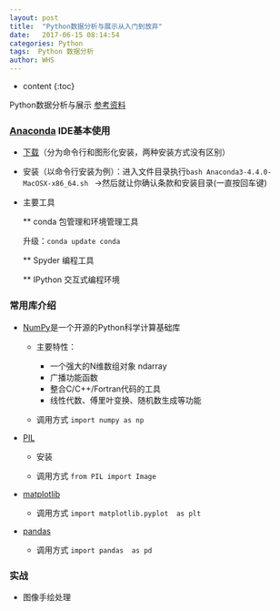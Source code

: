 ```yaml
---
layout: post
title:  "Python数据分析与展示从入门到放弃"
date:   2017-06-15 08:14:54
categories: Python
tags:  Python 数据分析
author: WHS
---
```


* content
{:toc}

Python数据分析与展示
[参考资料](https://pan.baidu.com/s/1hsrDKXI)







### [Anaconda](https://www.continuum.io) IDE基本使用

* [下载](https://www.continuum.io/downloads)（分为命令行和图形化安装，两种安装方式没有区别）

* 安装（以命令行安装为例）：进入文件目录执行``bash Anaconda3-4.4.0-MacOSX-x86_64.sh `` ->然后就让你确认条款和安装目录(一直按回车键)

* 主要工具

  ** conda 包管理和环境管理工具

  升级：``conda update conda``

  ** Spyder 编程工具

  ** IPython 交互式编程环境





### 常用库介绍

* [NumPy](http://www.python-requests.org)是一个开源的Python科学计算基础库

  * 主要特性：

    * 一个强大的N维数组对象 ndarray
    * 广播功能函数
    * 整合C/C++/Fortran代码的工具
    * 线性代数、傅里叶变换、随机数生成等功能

  * 调用方式  ```import numpy as np```

* [PIL]()

  * 安装

  * 调用方式 ```from PIL import Image```


* [matplotlib](http://matplotlib.org/)

  * 调用方式 ```import matplotlib.pyplot  as plt```

* [pandas](http://pandas.pydata.org/)

  * 调用方式 ```import pandas  as pd```




### 实战

* 图像手绘处理








